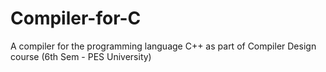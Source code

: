 # Compiler-for-C
A compiler for the programming language C++ as part of Compiler Design course (6th Sem - PES University)
